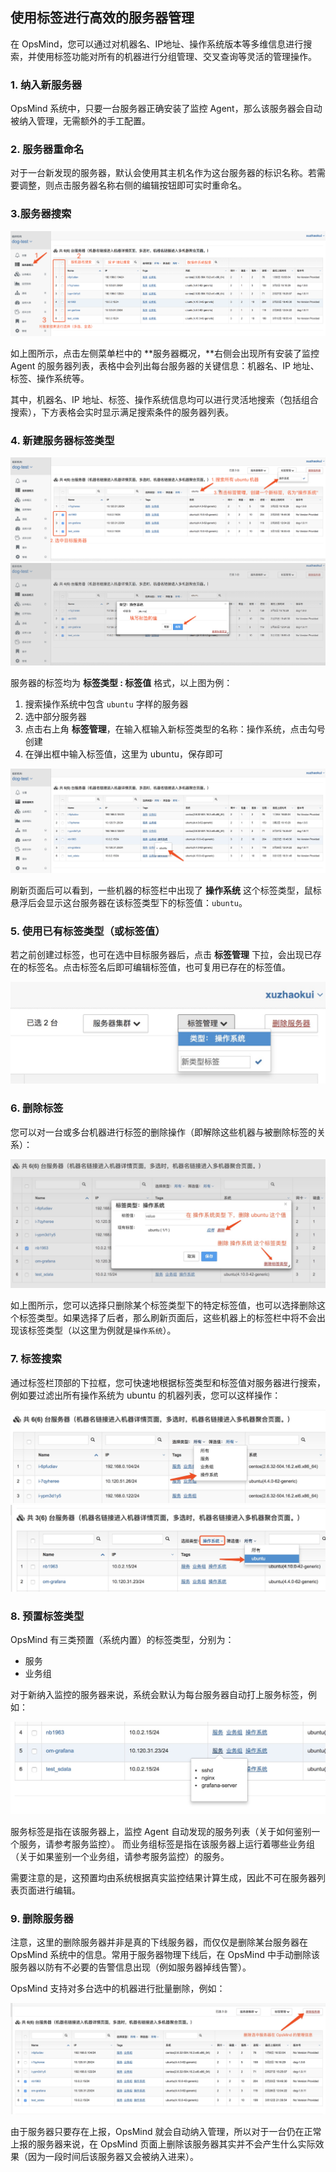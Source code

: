 ## 使用标签进行高效的服务器管理

在 OpsMind，您可以通过对机器名、IP地址、操作系统版本等多维信息进行搜索，并使用标签功能对所有的机器进行分组管理、交叉查询等灵活的管理操作。

### 1. 纳入新服务器

OpsMind 系统中，只要一台服务器正确安装了监控 Agent，那么该服务器会自动被纳入管理，无需额外的手工配置。

### 2. 服务器重命名

对于一台新发现的服务器，默认会使用其主机名作为这台服务器的标识名称。若需要调整，则点击服务器名称右侧的编辑按钮即可实时重命名。

### 3.服务器搜索

![](/assets/import.png)

如上图所示，点击左侧菜单栏中的 **服务器概况，**右侧会出现所有安装了监控 Agent 的服务器列表，表格中会列出每台服务器的关键信息：机器名、IP 地址、标签、操作系统等。

其中，机器名、IP 地址、标签、操作系统信息均可以进行灵活地搜索（包括组合搜索），下方表格会实时显示满足搜索条件的服务器列表。

### 4. 新建服务器标签类型

![](/assets/new-host-label.png)
![](/assets/new-host-label-2.png)

服务器的标签均为 **标签类型 : 标签值** 格式，以上图为例：

1. 搜索操作系统中包含 `ubuntu` 字样的服务器
2. 选中部分服务器
3. 点击右上角 **标签管理**，在输入框输入新标签类型的名称：操作系统，点击勾号创建
4. 在弹出框中输入标签值，这里为 ubuntu，保存即可

![](/assets/host-label-3.png)

刷新页面后可以看到，一些机器的标签栏中出现了 **操作系统** 这个标签类型，鼠标悬浮后会显示这台服务器在该标签类型下的标签值：`ubuntu`。

### 5. 使用已有标签类型（或标签值）

若之前创建过标签，也可在选中目标服务器后，点击 **标签管理** 下拉，会出现已存在的标签名。点击标签名后即可编辑标签值，也可复用已存在的标签值。

![](/assets/host-label-sel.png)

### 6. 删除标签

您可以对一台或多台机器进行标签的删除操作（即解除这些机器与被删除标签的关系）：

![](/assets/host-label-del.png)

如上图所示，您可以选择只删除某个标签类型下的特定标签值，也可以选择删除这个标签类型。如果选择了后者，那么刷新页面后，这些机器上的标签栏中将不会出现该标签类型（以这里为例就是`操作系统`）。

### 7. 标签搜索

通过标签栏顶部的下拉框，您可快速地根据标签类型和标签值对服务器进行搜索，例如要过滤出所有操作系统为 ubuntu 的机器列表，您可以这样操作：

![](/assets/host-label-query-1.png)
![](/assets/host-label-query-2.png)

### 8. 预置标签类型

OpsMind 有三类预置（系统内置）的标签类型，分别为：

* 服务
* 业务组

对于新纳入监控的服务器来说，系统会默认为每台服务器自动打上服务标签，例如：

![](/assets/service-label.jpg)

服务标签是指在该服务器上，监控 Agent 自动发现的服务列表（关于如何鉴别一个服务，请参考服务监控）。
而业务组标签是指在该服务器上运行着哪些业务组（关于如果鉴别一个业务组，请参考服务监控）的服务。

需要注意的是，这预置均由系统根据真实监控结果计算生成，因此不可在服务器列表页面进行编辑。

### 9. 删除服务器

注意，这里的删除服务器并非是真的下线服务器，而仅仅是删除某台服务器在 OpsMind 系统中的信息。常用于服务器物理下线后，在 OpsMind 中手动删除该服务器以防有不必要的告警信息出现（例如服务器掉线告警）。

OpsMind 支持对多台选中的机器进行批量删除，例如：

![](/assets/host-del.jpg)

由于服务器只要存在上报，OpsMind 就会自动纳入管理，所以对于一台仍在正常上报的服务器来说，在 OpsMind 页面上删除该服务器其实并不会产生什么实际效果（因为一段时间后该服务器又会被纳入进来）。


